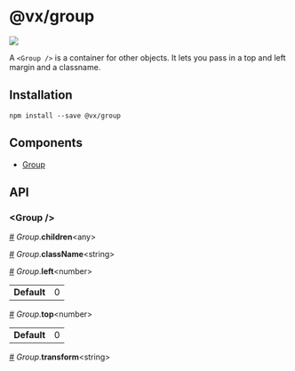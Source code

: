 # @vx/group

<a title="@vx/group npm downloads" href="https://www.npmjs.com/package/@vx/group">
  <img src="https://img.shields.io/npm/dm/@vx/group.svg?style=flat-square" />
</a>

A `<Group />` is a container for other objects. It lets you pass in a top and left margin and a classname.


## Installation

```
npm install --save @vx/group
```


## Components



  - [Group](#group-)

## API



<h3 id="group-">&lt;Group /&gt;</h3>



<a id="#Group__children" name="Group__children" href="#Group__children">#</a> *Group*.**children**&lt;any&gt;  

<a id="#Group__className" name="Group__className" href="#Group__className">#</a> *Group*.**className**&lt;string&gt;  

<a id="#Group__left" name="Group__left" href="#Group__left">#</a> *Group*.**left**&lt;number&gt;  <table><tr><td><strong>Default</strong></td><td>0</td></td></table>

<a id="#Group__top" name="Group__top" href="#Group__top">#</a> *Group*.**top**&lt;number&gt;  <table><tr><td><strong>Default</strong></td><td>0</td></td></table>

<a id="#Group__transform" name="Group__transform" href="#Group__transform">#</a> *Group*.**transform**&lt;string&gt;  
